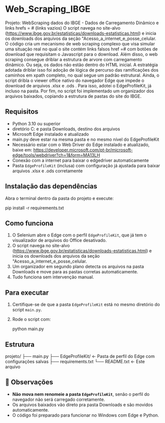 # Web_Scraping_IBGE

Projeto: WebScraping dados do IBGE - Dados de Carregamento Dinâmico e links hrefs = # (links vazios)
O script navega no site-alvo (https://www.ibge.gov.br/estatisticas/downloads-estatisticas.html) 
   e inicia os downloads dos arquivos da seção "Acesso_a_internet_e_posse_celular.
O código cria um mecanismo de web scraping complexo que visa simular uma situação real no qual o site contém links falsos href =# com botões de download que requisitam o Javascript para o download.
Além disso, o web scraping consegue driblar a estrutura de arvore com carregamento dinâmico. Ou seja, os dados não estão dentro do HTML inicial. 
A estratégia adotada driblar isso foi adoção de lógica de percurso das ramificações dos caminhos em xpath completo, no qual segue um padrão estrutural.
Ainda, o script dribla o viewer office nativo do navegador Edge que impede o download de arquivos .xlsx e .ods . Para isso, adotei o EdgeProfileKit, já incluso na pasta.
Por fim, no script foi implementado um organizador dos arquivos baixados, copiando a estrutura de pastas do site do IBGE.


 Requisitos
-------------
- Python 3.10 ou superior
- diretório C: e pasta Downloads, destino dos arquivos
- Microsoft Edge instalado e atualizado
- main.py deve estar na mesma pasta e no mesmo nível do EdgeProfileKit
- Necessário estar com o Web Driver do Edge instalado e atualizado, baixe em:
  https://developer.microsoft.com/pt-br/microsoft-edge/tools/webdriver?ch=1&form=MA13LH
- Conexão com a internet para baixar o edgedriver automaticamente
- Pasta `EdgeProfileKit` (inclusa) com configuração já ajustada para baixar arquivos .xlsx e .ods corretamente

 Instalação das dependências
-----------------------------
Abra o terminal dentro da pasta do projeto e execute:

   pip install -r requirements.txt

  Como funciona
----------------
1. O Selenium abre o Edge com o perfil `EdgeProfileKit`, que já tem o visualizador de arquivos do Office desativado.
2. O script navega no site-alvo (https://www.ibge.gov.br/estatisticas/downloads-estatisticas.html) 
   e inicia os downloads dos arquivos da seção "Acesso_a_internet_e_posse_celular.
3. Um organizador em segundo plano detecta os arquivos na pasta Downloads e move para as pastas corretas automaticamente.
4. Tudo funciona sem intervenção manual.

 Para executar
----------------
1. Certifique-se de que a pasta `EdgeProfileKit` está no mesmo diretório do script `main.py`.
2. Rode o script com:

    python main.py

 Estrutura
------------------------
projeto/
├── main.py
├── EdgeProfileKit/       ← Pasta de perfil do Edge com configurações salvas
├── requirements.txt
└── README.txt             ← Este arquivo

📌 Observações
--------------
- **Não mova nem renomeie a pasta `EdgeProfileKit`**, senão o perfil do navegador não será carregado corretamente.
- Os arquivos baixados vão direto pra pasta Downloads e são movidos automaticamente.
- O código foi preparado para funcionar no Windows com Edge e Python.

